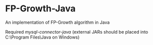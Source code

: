 FP-Growth-Java
==============

An implementation of FP-Growth algorithm in Java



Required *mysql-connector-java* (external JARs should be placed into C:\Program Files\Java on Windows)